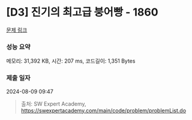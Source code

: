 # [D3] 진기의 최고급 붕어빵 - 1860 

[문제 링크](https://swexpertacademy.com/main/code/problem/problemDetail.do?contestProbId=AV5LsaaqDzYDFAXc) 

### 성능 요약

메모리: 31,392 KB, 시간: 207 ms, 코드길이: 1,351 Bytes

### 제출 일자

2024-08-09 09:47



> 출처: SW Expert Academy, https://swexpertacademy.com/main/code/problem/problemList.do